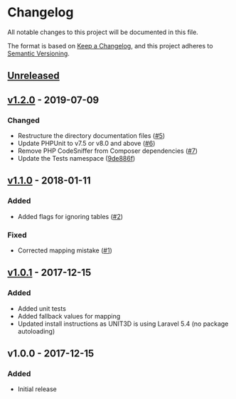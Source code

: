# Changelog

All notable changes to this project will be documented in this file.

The format is based on [Keep a Changelog](https://keepachangelog.com), and this project adheres to [Semantic Versioning](https://semver.org).

## [Unreleased]

## [v1.2.0] - 2019-07-09

### Changed
- Restructure the directory documentation files ([#5](https://github.com/HDInnovations/xbtit-to-unit3d/pull/5))
- Update PHPUnit to v7.5 or v8.0 and above ([#6](https://github.com/HDInnovations/xbtit-to-unit3d/pull/6))
- Remove PHP CodeSniffer from Composer dependencies ([#7](https://github.com/HDInnovations/xbtit-to-unit3d/pull/7))
- Update the Tests namespace ([9de886f](https://github.com/HDInnovations/xbtit-to-unit3d/commit/9de886fa805db01d3665dac855293f3c44825b69))

## [v1.1.0] - 2018-01-11

### Added
- Added flags for ignoring tables ([#2](https://github.com/HDInnovations/xbtit-to-unit3d/issues/2))

### Fixed
- Corrected mapping mistake ([#1](https://github.com/HDInnovations/xbtit-to-unit3d/issues/1))

## [v1.0.1] - 2017-12-15

### Added
- Added unit tests
- Added fallback values for mapping
- Updated install instructions as UNIT3D is using Laravel 5.4 (no package autoloading)

## v1.0.0 - 2017-12-15

### Added
- Initial release

[Unreleased]: https://github.com/HDInnovations/xbtit-to-unit3d/compare/master...develop
[v1.2.0]: https://github.com/HDInnovations/xbtit-to-unit3d/compare/v1.1.0...v1.2.0
[v1.1.0]: https://github.com/HDInnovations/xbtit-to-unit3d/compare/v1.0.1...v1.1.0
[v1.0.1]: https://github.com/HDInnovations/xbtit-to-unit3d/compare/v1.0.0...v1.0.1
